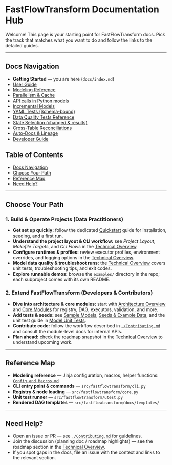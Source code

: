# FastFlowTransform Documentation Hub

Welcome! This page is your starting point for FastFlowTransform docs. Pick the track that matches what you want to do and follow the links to the detailed guides.

---

## Docs Navigation
- **Getting Started** — you are here (`docs/index.md`)
- [User Guide](./Technical_Overview.md#part-i--operational-guide)
- [Modeling Reference](./Config_and_Macros.md)
- [Parallelism & Cache](./Cache_and_Parallelism.md)
- [API calls in Python models](./Api_Models.md)
- [Incremental Models](./Incremental.md)
- [YAML Tests (Schema-bound)](./YAML_Tests.md)
- [Data Quality Tests Reference](./Data_Quality_Tests.md)
- [State Selection (changed & results)](./State_Selection.md)
- [Cross-Table Reconciliations](./Technical_Overview.md#cross-table-reconciliations)
- [Auto-Docs & Lineage](./Technical_Overview.md#auto-docs--lineage)
- [Developer Guide](./Technical_Overview.md#part-ii--architecture--internals)

## Table of Contents

- [Docs Navigation](#docs-navigation)
- [Choose Your Path](#choose-your-path)
- [Reference Map](#reference-map)
- [Need Help?](#need-help)

---

## Choose Your Path

### 1. Build & Operate Projects (Data Practitioners)

- **Get set up quickly:** follow the dedicated [Quickstart](Quickstart.md) guide for installation, seeding, and a first run.
- **Understand the project layout & CLI workflow:** see *Project Layout*, *Makefile Targets*, and *CLI Flows* in the [Technical Overview](Technical_Overview.md#project-layout).
- **Configure runtimes & profiles:** review executor profiles, environment overrides, and logging options in the [Technical Overview](Technical_Overview.md#profiles--environment-overrides).
- **Model data quality & troubleshoot runs:** the [Technical Overview](Technical_Overview.md#model-unit-tests-fastflowtransform-utest) covers unit tests, troubleshooting tips, and exit codes.
- **Explore runnable demos:** browse the `examples/` directory in the repo; each subproject comes with its own README.

### 2. Extend FastFlowTransform (Developers & Contributors)

- **Dive into architecture & core modules:** start with [Architecture Overview](Technical_Overview.md#architecture-overview) and [Core Modules](Technical_Overview.md#core-modules) for registry, DAG, executors, validation, and more.
- **Add tests & seeds:** see [Sample Models](Technical_Overview.md#sample-models), [Seeds & Example Data](Technical_Overview.md#seeds--example-data), and the unit test guide in [Model Unit Tests](Technical_Overview.md#model-unit-tests-fastflowtransform-utest).
- **Contribute code:** follow the workflow described in [`./Contributing.md`](./Contributing.md) and consult the module-level docs for internal APIs.
- **Plan ahead:** check the roadmap snapshot in the [Technical Overview](Technical_Overview.md#roadmap-snapshot) to understand upcoming work.

---

## Reference Map

- **Modeling reference** — Jinja configuration, macros, helper functions: [`Config_and_Macros.md`](Config_and_Macros.md)
- **CLI entry point & commands** — `src/fastflowtransform/cli.py`
- **Registry & node loading** — `src/fastflowtransform/core.py`
- **Unit test runner** — `src/fastflowtransform/utest.py`
- **Rendered DAG templates** — `src/fastflowtransform/docs/templates/`

---

## Need Help?

- Open an issue or PR — see [`./Contributing.md`](./Contributing.md) for guidelines.
- Join the discussion (planning doc / roadmap highlights) — see the roadmap section in the [Technical Overview](Technical_Overview.md#roadmap-snapshot).
- If you spot gaps in the docs, file an issue with the context and links to the relevant section.
